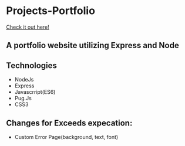 # Projects-Portfolio

[Check it out here!](https://trrstnn.github.io/Interactive-Form/)

## A portfolio website utilizing Express and Node

## Technologies
* NodeJs
* Express
* Javascrript(ES6)
* Pug.Js
* CSS3





## Changes for Exceeds expecation: 
- Custom Error Page(background, text, font)
